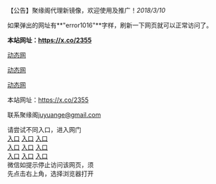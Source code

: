 <p>【公告】聚缘阁代理新镜像，欢迎使用及推广！<em>2018/3/10</em></p>
<p>如果弹出的网址有**"error1016"**字样，刷新一下网页就可以正常访问了。</p>
<p><strong>本站网址：<a href="https://x.co/2355" rel="nofollow">https://x.co/2355</a></strong></p>
<p><a href="https://dou.bz/3cUgzy" rel="nofollow">动态网</a></p>
<p><a href="http://t.cn/R64Lwzz" rel="nofollow">动态网</a></p>
<p><a href="http://r.qgoaiyb.gq/01dtw" rel="nofollow">动态网</a></p>

<p>本站网址：<a href="https://x.co/2355" rel="nofollow">https://x.co/2355</a></p>
<p>联系聚缘阁<a href="mailto:juyuange@gmail.com">juyuange@gmail.com</a></p>

  <tr>
    <td align=center>请尝试不同入口，进入网门<br/>      
      <a href="https://s3.ap-south-1.amazonaws.com/ogatem/show.htm?from=oGateg">入口</a>
      <a href="https://s3.ap-northeast-2.amazonaws.com/ogates/show.htm?from=oGateg">入口</a>
      <a href="https://s3-ap-northeast-1.amazonaws.com/ogatet/show.htm?from=oGateg">入口</a><br/>
      <a href="https://s3-us-west-1.amazonaws.com/ogaten/show.htm?from=oGateg">入口</a>
      <a href="https://s3.us-east-2.amazonaws.com/ogateh/show.htm?from=oGateg">入口</a>
      <a href="https://s3.eu-central-1.amazonaws.com/ogatef/show.htm?from=oGateg">入口</a><br/>     
      <a href="https://s3.eu-west-2.amazonaws.com/ogatel/show.htm?from=oGateg">入口</a>
      <a href="https://s3.ca-central-1.amazonaws.com/ogatec/show.htm?from=oGateg">入口</a>
      <a href="https://s3-ap-southeast-2.amazonaws.com/ogatey/show.htm?from=oGateg">入口</a><br/>
      微信如提示停止访问该网页，须<br/>
      先点击右上角，选择浏览器打开<br/>
    </td>
  </tr>
